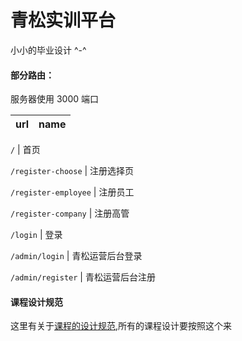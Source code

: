 # 青松实训平台

小小的毕业设计 ^-^



#### 部分路由：
    
服务器使用 3000 端口

url | name
--- | ----

`/` | 首页

`/register-choose` | 注册选择页

`/register-employee` | 注册员工

`/register-company` | 注册高管

`/login` | 登录

`/admin/login` | 青松运营后台登录

`/admin/register` | 青松运营后台注册


#### 课程设计规范

这里有关于[课程的设计规范](coursedesignguide),所有的课程设计要按照这个来


